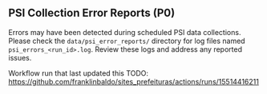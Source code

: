 ## PSI Collection Error Reports (P0)

Errors may have been detected during scheduled PSI data collections.
Please check the `data/psi_error_reports/` directory for log files named `psi_errors_<run_id>.log`.
Review these logs and address any reported issues.

Workflow run that last updated this TODO: https://github.com/franklinbaldo/sites_prefeituras/actions/runs/15514416211
